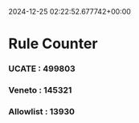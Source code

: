 2024-12-25 02:22:52.677742+00:00
# Rule Counter 
 ### UCATE : 499803

 ### Veneto : 145321

 ### Allowlist : 13930
